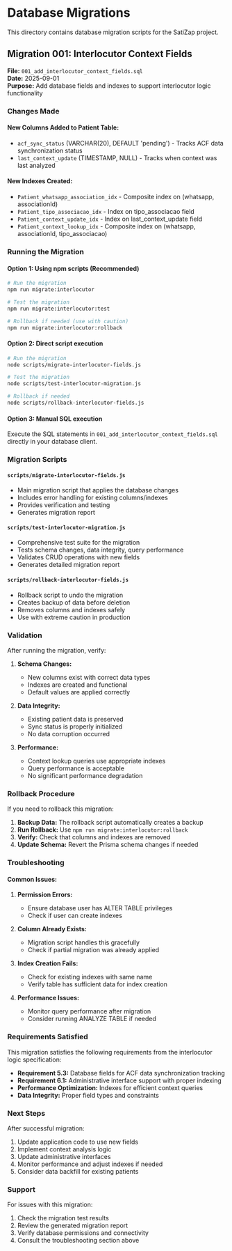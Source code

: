 # Database Migrations

This directory contains database migration scripts for the SatiZap project.

## Migration 001: Interlocutor Context Fields

**File:** `001_add_interlocutor_context_fields.sql`  
**Date:** 2025-09-01  
**Purpose:** Add database fields and indexes to support interlocutor logic functionality

### Changes Made

#### New Columns Added to Patient Table:
- `acf_sync_status` (VARCHAR(20), DEFAULT 'pending') - Tracks ACF data synchronization status
- `last_context_update` (TIMESTAMP, NULL) - Tracks when context was last analyzed

#### New Indexes Created:
- `Patient_whatsapp_association_idx` - Composite index on (whatsapp, associationId)
- `Patient_tipo_associacao_idx` - Index on tipo_associacao field
- `Patient_context_update_idx` - Index on last_context_update field  
- `Patient_context_lookup_idx` - Composite index on (whatsapp, associationId, tipo_associacao)

### Running the Migration

#### Option 1: Using npm scripts (Recommended)
```bash
# Run the migration
npm run migrate:interlocutor

# Test the migration
npm run migrate:interlocutor:test

# Rollback if needed (use with caution)
npm run migrate:interlocutor:rollback
```

#### Option 2: Direct script execution
```bash
# Run the migration
node scripts/migrate-interlocutor-fields.js

# Test the migration
node scripts/test-interlocutor-migration.js

# Rollback if needed
node scripts/rollback-interlocutor-fields.js
```

#### Option 3: Manual SQL execution
Execute the SQL statements in `001_add_interlocutor_context_fields.sql` directly in your database client.

### Migration Scripts

#### `scripts/migrate-interlocutor-fields.js`
- Main migration script that applies the database changes
- Includes error handling for existing columns/indexes
- Provides verification and testing
- Generates migration report

#### `scripts/test-interlocutor-migration.js`
- Comprehensive test suite for the migration
- Tests schema changes, data integrity, query performance
- Validates CRUD operations with new fields
- Generates detailed migration report

#### `scripts/rollback-interlocutor-fields.js`
- Rollback script to undo the migration
- Creates backup of data before deletion
- Removes columns and indexes safely
- Use with extreme caution in production

### Validation

After running the migration, verify:

1. **Schema Changes:**
   - New columns exist with correct data types
   - Indexes are created and functional
   - Default values are applied correctly

2. **Data Integrity:**
   - Existing patient data is preserved
   - Sync status is properly initialized
   - No data corruption occurred

3. **Performance:**
   - Context lookup queries use appropriate indexes
   - Query performance is acceptable
   - No significant performance degradation

### Rollback Procedure

If you need to rollback this migration:

1. **Backup Data:** The rollback script automatically creates a backup
2. **Run Rollback:** Use `npm run migrate:interlocutor:rollback`
3. **Verify:** Check that columns and indexes are removed
4. **Update Schema:** Revert the Prisma schema changes if needed

### Troubleshooting

#### Common Issues:

1. **Permission Errors:**
   - Ensure database user has ALTER TABLE privileges
   - Check if user can create indexes

2. **Column Already Exists:**
   - Migration script handles this gracefully
   - Check if partial migration was already applied

3. **Index Creation Fails:**
   - Check for existing indexes with same name
   - Verify table has sufficient data for index creation

4. **Performance Issues:**
   - Monitor query performance after migration
   - Consider running ANALYZE TABLE if needed

### Requirements Satisfied

This migration satisfies the following requirements from the interlocutor logic specification:

- **Requirement 5.3:** Database fields for ACF data synchronization tracking
- **Requirement 6.1:** Administrative interface support with proper indexing
- **Performance Optimization:** Indexes for efficient context queries
- **Data Integrity:** Proper field types and constraints

### Next Steps

After successful migration:

1. Update application code to use new fields
2. Implement context analysis logic
3. Update administrative interfaces
4. Monitor performance and adjust indexes if needed
5. Consider data backfill for existing patients

### Support

For issues with this migration:
1. Check the migration test results
2. Review the generated migration report
3. Verify database permissions and connectivity
4. Consult the troubleshooting section above